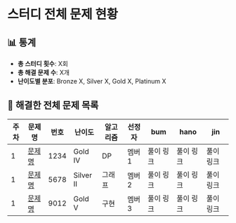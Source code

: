 # 스터디 전체 문제 현황

## 📊 통계 <!-- 자동 생성 영역, 손으로 수정 ❌ -->
<!-- ACTIONS-STATS:START -->
- **총 스터디 횟수**: X회
- **총 해결 문제 수**: X개
- **난이도별 분포**: Bronze X, Silver X, Gold X, Platinum X

<!-- ACTIONS-STATS:END -->


## 📑 해결한 전체 문제 목록

| 주차 | 문제명 | 번호 | 난이도 | 알고리즘 | 선정자 | bum | hano | jin |
|------|--------|------|--------|----------|--------|---------------|---------------|---------------|
| 1 | [문제명](https://www.acmicpc.net/problem/1234) | 1234 | Gold IV | DP | 멤버1 | 풀이 링크 | 풀이 링크 | 풀이 링크 |
| 1 | [문제명](https://www.acmicpc.net/problem/5678) | 5678 | Silver II | 그래프 | 멤버2 | 풀이 링크 | 풀이 링크 | 풀이 링크 |
| 1 | [문제명](https://www.acmicpc.net/problem/9012) | 9012 | Gold V | 구현 | 멤버3 | 풀이 링크 | 풀이 링크 | 풀이 링크 |

<!-- ACTIONS-PROBLEMS:START -->
<!-- 아래 영역은 자동으로 관리됩니다. 수동 편집 금지 -->
<!-- ACTIONS-PROBLEMS:END -->